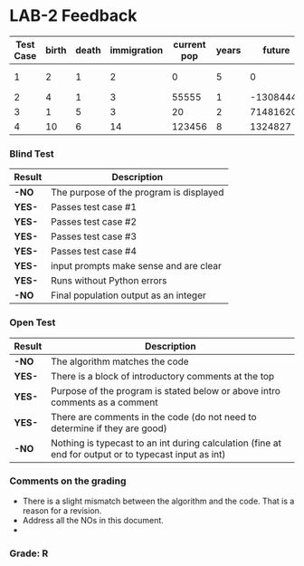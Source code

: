 # LAB-2 Feedback
| Test Case	| birth	| death	| immigration	| current pop	| years	| future	| increase/decrease |
|-----------|-------|-------|---------------|---------------|-------|-----------|-------------- |
| 1	        | 2	    | 1	    | 2	            | 0	            | 5	    | 0	        | stays same, or no output|
| 2	        | 4	    | 1	    | 3	            | 55555	        | 1	    | -13084445	| decrease |
| 3	        | 1	    | 5	    | 3	            | 20	        | 2	    | 71481620	| increase |
| 4	        | 10	| 6	    | 14	        | 123456	    | 8	    | 1324827	| increase |

### Blind Test
|Result |Description|
|--------------|-----------------------------------------|
| **-NO** | The purpose of the program is displayed |  
| **YES-** | Passes test case #1|   
| **YES-** | Passes test case #2|
| **YES-** | Passes test case #3|    
| **YES-** | Passes test case #4|   
| **YES-** | input prompts make sense and are clear|   
| **YES-** | Runs without Python errors  |
| **-NO** | Final population output as an integer|

### Open Test
|Result |Description|
|--------------|-----------------------------------------|
|**-NO**| The algorithm matches the code   |
|**YES-**| There is a block of introductory comments at the top |  
|**YES-**| Purpose of the program is stated below or above intro comments as a comment  |
|**YES-**| There are comments in the code (do not need to determine if they are good)|
|**-NO**| Nothing is typecast to an int during calculation (fine at end for output or to typecast input as int)|

### Comments on the grading
- There is a slight mismatch between the algorithm and the code. That is a reason for a revision. 
- Address all the NOs in this document. 
- 
### Grade: R
